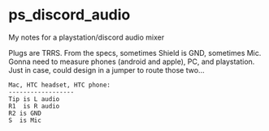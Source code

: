 # ps_discord_audio
My notes for a playstation/discord audio mixer

Plugs are TRRS.  From the specs, sometimes Shield is GND, sometimes Mic.  Gonna need to measure phones (android and apple), PC, and playstation.  Just in case, could design in a jumper to route those two...

```
Mac, HTC headset, HTC phone:
------------------
Tip is L audio
R1  is R audio
R2 is GND
S  is Mic
```


